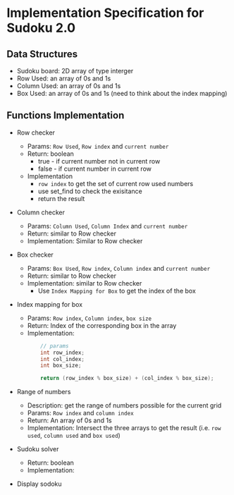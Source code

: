 # Implementation Specification for Sudoku 2.0

## Data Structures

- Sudoku board:  2D array of type interger
- Row Used: an array of 0s and 1s
- Column Used: an array of 0s and 1s
- Box Used: an array of 0s and 1s (need to think about the index mapping)


## Functions Implementation

- Row checker	
	
	- Params: `Row Used`, `Row index` and `current number`
	- Return: boolean		
		- true - if current number not in current row
		- false - if current number in current row
	- Implementation
		- `row index` to get the set of current row used numbers
		-  use set_find to check the exisitance
		-  return the result

- Column checker	
	- Params: `Column Used`, `Column Index` and `current number`
 	- Return: similar to Row checker
	- Implementation: Similar to Row checker

- Box checker	
	- Params: `Box Used`, `Row index`, `Column index` and `current number`
	- Return: similar to Row checker
	- Implementation: similar to Row checker
		- Use `Index Mapping for Box` to get the index of the box

- Index mapping for box
	- Params: `Row index`, `Column index`, `box size`
	- Return: Index of the corresponding box in the array 
	- Implementation: 
		```c
			// params
			int row_index;
			int col_index;
			int box_size;

			return (row_index % box_size) + (col_index % box_size);
		```

- Range of numbers
	- Description: get the range of numbers possible for the current grid
	- Params: `Row index` and `column index`
	- Return: An array of 0s and 1s 
	- Implementation: Intersect the three arrays to get the result (i.e. `row used`, `column used` and `box used`)

- Sudoku solver
	- Return: boolean
	- Implementation:
		

- Display sodoku
				
		


